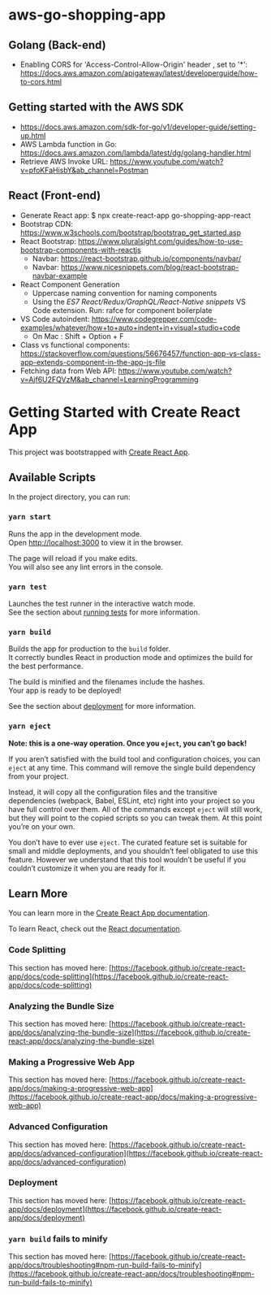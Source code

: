 # aws-go-shopping-app

## Golang (Back-end)
- Enabling CORS for 'Access-Control-Allow-Origin' header , set to '*': https://docs.aws.amazon.com/apigateway/latest/developerguide/how-to-cors.html

## Getting started with the AWS SDK
-   https://docs.aws.amazon.com/sdk-for-go/v1/developer-guide/setting-up.html
- AWS Lambda function in Go: https://docs.aws.amazon.com/lambda/latest/dg/golang-handler.html
- Retrieve AWS Invoke URL: https://www.youtube.com/watch?v=pfoKFaHisbY&ab_channel=Postman

## React (Front-end)
- Generate React app: $ npx create-react-app go-shopping-app-react 
- Bootstrap CDN: https://www.w3schools.com/bootstrap/bootstrap_get_started.asp
- React Bootstrap: https://www.pluralsight.com/guides/how-to-use-bootstrap-components-with-reactjs
    - Navbar: https://react-bootstrap.github.io/components/navbar/
    - Navbar: https://www.nicesnippets.com/blog/react-bootstrap-navbar-example
- React Component Generation 
    - Uppercase naming convention for naming components
    - Using the *ES7 React/Redux/GraphQL/React-Native snippets* VS Code extension. Run: rafce for component boilerplate
- VS Code autoindent: https://www.codegrepper.com/code-examples/whatever/how+to+auto+indent+in+visual+studio+code
    - On Mac : Shift + Option + F
- Class vs functional components: https://stackoverflow.com/questions/56676457/function-app-vs-class-app-extends-component-in-the-app-js-file 
- Fetching data from Web API: https://www.youtube.com/watch?v=Ajf6U2FQVzM&ab_channel=LearningProgramming

# Getting Started with Create React App

This project was bootstrapped with [Create React App](https://github.com/facebook/create-react-app).

## Available Scripts

In the project directory, you can run:

### `yarn start`

Runs the app in the development mode.\
Open [http://localhost:3000](http://localhost:3000) to view it in the browser.

The page will reload if you make edits.\
You will also see any lint errors in the console.

### `yarn test`

Launches the test runner in the interactive watch mode.\
See the section about [running tests](https://facebook.github.io/create-react-app/docs/running-tests) for more information.

### `yarn build`

Builds the app for production to the `build` folder.\
It correctly bundles React in production mode and optimizes the build for the best performance.

The build is minified and the filenames include the hashes.\
Your app is ready to be deployed!

See the section about [deployment](https://facebook.github.io/create-react-app/docs/deployment) for more information.

### `yarn eject`

**Note: this is a one-way operation. Once you `eject`, you can’t go back!**

If you aren’t satisfied with the build tool and configuration choices, you can `eject` at any time. This command will remove the single build dependency from your project.

Instead, it will copy all the configuration files and the transitive dependencies (webpack, Babel, ESLint, etc) right into your project so you have full control over them. All of the commands except `eject` will still work, but they will point to the copied scripts so you can tweak them. At this point you’re on your own.

You don’t have to ever use `eject`. The curated feature set is suitable for small and middle deployments, and you shouldn’t feel obligated to use this feature. However we understand that this tool wouldn’t be useful if you couldn’t customize it when you are ready for it.

## Learn More

You can learn more in the [Create React App documentation](https://facebook.github.io/create-react-app/docs/getting-started).

To learn React, check out the [React documentation](https://reactjs.org/).

### Code Splitting

This section has moved here: [https://facebook.github.io/create-react-app/docs/code-splitting](https://facebook.github.io/create-react-app/docs/code-splitting)

### Analyzing the Bundle Size

This section has moved here: [https://facebook.github.io/create-react-app/docs/analyzing-the-bundle-size](https://facebook.github.io/create-react-app/docs/analyzing-the-bundle-size)

### Making a Progressive Web App

This section has moved here: [https://facebook.github.io/create-react-app/docs/making-a-progressive-web-app](https://facebook.github.io/create-react-app/docs/making-a-progressive-web-app)

### Advanced Configuration

This section has moved here: [https://facebook.github.io/create-react-app/docs/advanced-configuration](https://facebook.github.io/create-react-app/docs/advanced-configuration)

### Deployment

This section has moved here: [https://facebook.github.io/create-react-app/docs/deployment](https://facebook.github.io/create-react-app/docs/deployment)

### `yarn build` fails to minify

This section has moved here: [https://facebook.github.io/create-react-app/docs/troubleshooting#npm-run-build-fails-to-minify](https://facebook.github.io/create-react-app/docs/troubleshooting#npm-run-build-fails-to-minify)

